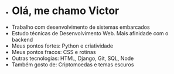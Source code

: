 - <h1>Olá, me chamo Victor</h1>
- Trabalho com desenvolvimento de sistemas embarcados
- Estudo técnicas de Desenvolvimento Web. Mais afinidade com o backend
- Meus pontos fortes: Python e criatividade
- Meus pontos fracos: CSS e rotinas
- Outras tecnologias: HTML, Django, Git, SQL, Node
- Também gosto de: Criptomoedas e temas escuros

<!---
victorhtl/victorhtl is a ✨ special ✨ repository because its `README.md` (this file) appears on your GitHub profile.
You can click the Preview link to take a look at your changes.
--->
